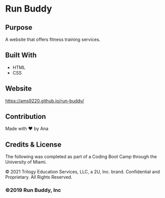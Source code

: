 # Run Buddy

## Purpose
A website that offers fitness training services.

## Built With
* HTML
* CSS

## Website
https://ams9220.github.io/run-buddy/

## Contribution
Made with ❤️ by Ana


## Credits & License

The following was completed as part of a Coding Boot Camp through the University of Miami.

© 2021 Trilogy Education Services, LLC, a 2U, Inc. brand. Confidential and Proprietary. All Rights Reserved.


### ©️2019 Run Buddy, Inc 
